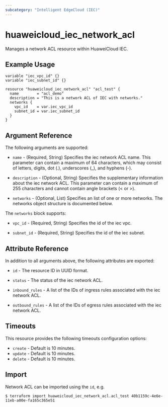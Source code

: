 ```yaml
---
subcategory: "Intelligent EdgeCloud (IEC)"
---
```


# huaweicloud_iec_network_acl

Manages a network ACL resource within HuaweiCloud IEC.

## Example Usage

```hcl
variable "iec_vpc_id" {}
variable "iec_subnet_id" {}

resource "huaweicloud_iec_network_acl" "acl_test" {
  name        = "acl_demo"
  description = "This is a network ACL of IEC with networks."
  networks {
    vpc_id    = var.iec_vpc_id
    subnet_id = var.iec_subnet_id
  }
}
```

## Argument Reference

The following arguments are supported:

* `name` - (Required, String) Specifies the iec network ACL name. This parameter can contain a maximum of 64 characters,
  which may consist of letters, digits, dot (.), underscores (_), and hyphens (-).

* `description` - (Optional, String) Specifies the supplementary information about the iec network ACL. This parameter
  can contain a maximum of 255 characters and cannot contain angle brackets (< or >).

* `networks` - (Optional, List) Specifies an list of one or more networks. The networks object structure is documented
  below.

The `networks` block supports:

* `vpc_id` - (Required, String) Specifies the id of the iec vpc.

* `subnet_id` - (Required, String) Specifies the id of the iec subnet.

## Attribute Reference

In addition to all arguments above, the following attributes are exported:

* `id` - The resource ID in UUID format.

* `status` - The status of the iec network ACL.

* `inbound_rules` - A list of the IDs of ingress rules associated with the iec network ACL.

* `outbound_rules` - A list of the IDs of egress rules associated with the iec network ACL.

## Timeouts

This resource provides the following timeouts configuration options:

* `create` - Default is 10 minutes.
* `update` - Default is 10 minutes.
* `delete` - Default is 10 minutes.

## Import

Network ACL can be imported using the `id`, e.g.

```
$ terraform import huaweicloud_iec_network_acl.acl_test 40b1159c-4e6e-11eb-a00e-fa165c365e51
```
